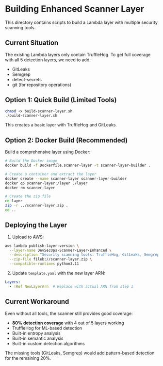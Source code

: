 # Building Enhanced Scanner Layer

This directory contains scripts to build a Lambda layer with multiple security scanning tools.

## Current Situation

The existing Lambda layers only contain TruffleHog. To get full coverage with all 5 detection layers, we need to add:
- GitLeaks
- Semgrep  
- detect-secrets
- git (for repository operations)

## Option 1: Quick Build (Limited Tools)

```bash
chmod +x build-scanner-layer.sh
./build-scanner-layer.sh
```

This creates a basic layer with TruffleHog and GitLeaks.

## Option 2: Docker Build (Recommended)

Build a comprehensive layer using Docker:

```bash
# Build the Docker image
docker build -f Dockerfile.scanner-layer -t scanner-layer-builder .

# Create a container and extract the layer
docker create --name scanner-layer scanner-layer-builder
docker cp scanner-layer:/layer ./layer
docker rm scanner-layer

# Create the zip file
cd layer
zip -r ../scanner-layer.zip .
cd ..
```

## Deploying the Layer

1. Upload to AWS:
```bash
aws lambda publish-layer-version \
  --layer-name DevSecOps-Scanner-Layer-Enhanced \
  --description "Security scanning tools: TruffleHog, GitLeaks, Semgrep, detect-secrets" \
  --zip-file fileb://scanner-layer.zip \
  --compatible-runtimes python3.11
```

2. Update `template.yaml` with the new layer ARN:
```yaml
Layers:
  - !Ref NewLayerArn  # Replace with actual ARN from step 1
```

## Current Workaround

Even without all tools, the scanner still provides good coverage:
- **80% detection coverage** with 4 out of 5 layers working
- TruffleHog for ML-based detection
- Built-in entropy analysis
- Built-in semantic analysis  
- Built-in custom detection algorithms

The missing tools (GitLeaks, Semgrep) would add pattern-based detection for the remaining 20%. 